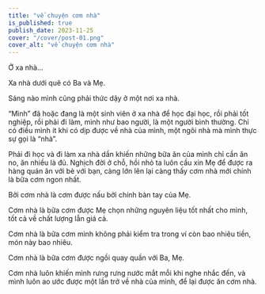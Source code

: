 ```yaml
---
title: "về chuyện cơm nhà"
is_published: true
publish_date: 2023-11-25
cover: "/cover/post-01.png"
cover_alt: "về chuyện cơm nhà"
---
```


Ở xa nhà…

Xa nhà dưới quê có Ba và Mẹ.

Sáng nào mình cũng phải thức dậy ở một nơi xa nhà.

“Mình” đã hoặc đang là một sinh viên ở xa nhà để học đại học, rồi phải tốt nghiệp, rồi phải đi làm, mình như bao người, là một người bình thường. Chỉ có điều mình ít khi có dịp được về nhà của mình, một ngôi nhà mà mình thực sự gọi là “nhà”.

Phải đi học và đi làm xa nhà dần khiến những bữa ăn của mình chỉ cần ăn no, ăn nhiều là đủ. Nghịch đời ở chỗ, hồi nhỏ ta luôn cầu xin Mẹ để được ra hàng quán ăn với bè với bạn, càng lớn lên lại càng thấy cơm nhà mới chính là bữa cơm ngon nhất.

Bởi cơm nhà là cơm được nấu bởi chính bàn tay của Mẹ.

Cơm nhà là bữa cơm được Mẹ chọn những nguyên liệu tốt nhất cho mình, tốt cả về chất lượng lẫn giá cả.

Cơm nhà là bữa cơm mình không phải kiểm tra trong ví còn bao nhiêu tiền, món này bao nhiêu.

Cơm nhà là bữa cơm được ngồi quay quần với Ba, Mẹ.

Cơm nhà luôn khiến mình rưng rưng nước mắt mỗi khi nghe nhắc đến, và mình luôn ao ước được một lần trở về nhà của mình, để lại được ăn cơm nhà.
